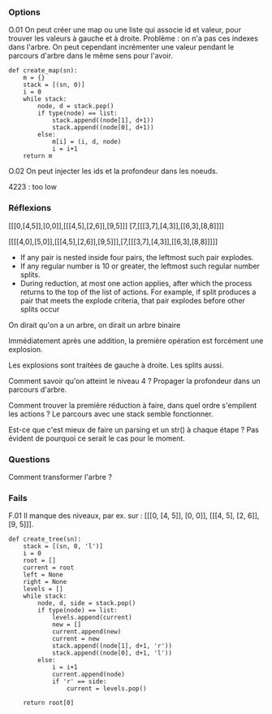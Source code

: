 
### Options

O.01 On peut créer une map ou une liste qui associe id et valeur, pour trouver
les valeurs à gauche et à droite. Problème : on n'a pas ces indexes dans
l'arbre. On peut cependant incrémenter une valeur pendant le parcours d'arbre
dans le même sens pour l'avoir.

```
def create_map(sn):
    m = {}
    stack = [(sn, 0)]
    i = 0
    while stack:
        node, d = stack.pop()
        if type(node) == list:
            stack.append((node[1], d+1))
            stack.append((node[0], d+1))
        else:
            m[i] = (i, d, node)
            i = i+1
    return m
```


O.02 On peut injecter les ids et la profondeur dans les noeuds.

4223 : too low

### Réflexions

[[[0,[4,5]],[0,0]],[[[4,5],[2,6]],[9,5]]]
[7,[[[3,7],[4,3]],[[6,3],[8,8]]]]

[[[[4,0],[5,0]],[[[4,5],[2,6]],[9,5]]],[7,[[[3,7],[4,3]],[[6,3],[8,8]]]]]

- If any pair is nested inside four pairs, the leftmost such pair explodes.
- If any regular number is 10 or greater, the leftmost such regular number
  splits.
- During reduction, at most one action applies, after which the process returns
  to the top of the list of actions. For example, if split produces a pair that
  meets the explode criteria, that pair explodes before other splits occur

On dirait qu'on a un arbre, on dirait un arbre binaire

Immédiatement après une addition, la première opération est forcément une explosion.

Les explosions sont traitées de gauche à droite. Les splits aussi.

Comment savoir qu'on atteint le niveau 4 ? Propager la profondeur dans un parcours d'arbre.

Comment trouver la première réduction à faire, dans quel ordre s'empilent les
actions ? Le parcours avec une stack semble fonctionner.

Est-ce que c'est mieux de faire un parsing et un str() à chaque étape ? Pas
évident de pourquoi ce serait le cas pour le moment.


### Questions

Comment transformer l'arbre ?


### Fails

F.01 Il manque des niveaux, par ex. sur :
[[[0, [4, 5]], [0, 0]], [[[4, 5], [2, 6]], [9, 5]]].

```
def create_tree(sn):
    stack = [(sn, 0, 'l')]
    i = 0
    root = []
    current = root
    left = None
    right = None
    levels = []
    while stack:
        node, d, side = stack.pop()
        if type(node) == list:
            levels.append(current)
            new = []
            current.append(new)
            current = new
            stack.append((node[1], d+1, 'r'))
            stack.append((node[0], d+1, 'l'))
        else:
            i = i+1
            current.append(node)
            if 'r' == side:
                current = levels.pop()

    return root[0]
```
